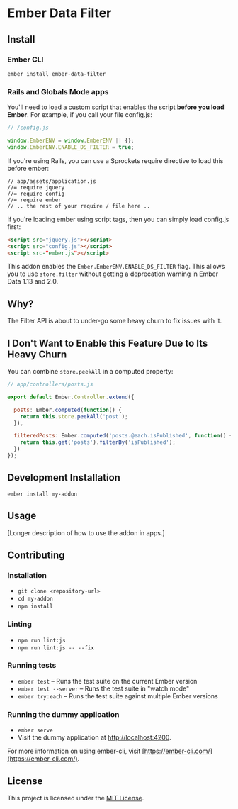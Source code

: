 # Ember Data Filter

## Install

### Ember CLI

`ember install ember-data-filter`

### Rails and Globals Mode apps

You'll need to load a custom script that enables the script **before you
load Ember**. For example, if you call your file config.js:

```js
// /config.js

window.EmberENV = window.EmberENV || {};
window.EmberENV.ENABLE_DS_FILTER = true;
```

If you're using Rails, you can use a Sprockets require directive to load
this before ember:

```
// app/assets/application.js
//= require jquery
//= require config
//= require ember
// .. the rest of your require / file here ..
```

If you're loading ember using script tags, then you can simply load
config.js first:

```html
<script src="jquery.js"></script>
<script src="config.js"></script>
<script src-"ember.js"></script>
```


This addon enables the `Ember.EmberENV.ENABLE_DS_FILTER` flag. This
allows you to use `store.filter` without getting a deprecation warning
in Ember Data 1.13 and 2.0.

## Why?

The Filter API is about to under-go some heavy churn to fix issues with
it.

## I Don't Want to Enable this Feature Due to Its Heavy Churn

You can combine `store.peekAll` in a computed property:

```js
// app/controllers/posts.js

export default Ember.Controller.extend({

  posts: Ember.computed(function() {
    return this.store.peekAll('post');
  }),

  filteredPosts: Ember.computed('posts.@each.isPublished', function() {
    return this.get('posts').filterBy('isPublished');
  })
});
```

## Development Installation


```
ember install my-addon
```


Usage
------------------------------------------------------------------------------

[Longer description of how to use the addon in apps.]


Contributing
------------------------------------------------------------------------------

### Installation

* `git clone <repository-url>`
* `cd my-addon`
* `npm install`

### Linting

* `npm run lint:js`
* `npm run lint:js -- --fix`

### Running tests

* `ember test` – Runs the test suite on the current Ember version
* `ember test --server` – Runs the test suite in "watch mode"
* `ember try:each` – Runs the test suite against multiple Ember versions

### Running the dummy application

* `ember serve`
* Visit the dummy application at [http://localhost:4200](http://localhost:4200).

For more information on using ember-cli, visit [https://ember-cli.com/](https://ember-cli.com/).

License
------------------------------------------------------------------------------

This project is licensed under the [MIT License](LICENSE.md).
